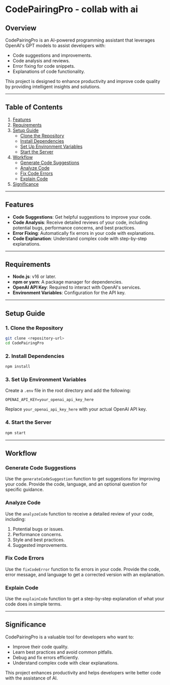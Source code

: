 # CodePairingPro - collab with ai

## Overview
CodePairingPro is an AI-powered programming assistant that leverages OpenAI's GPT models to assist developers with:
- Code suggestions and improvements.
- Code analysis and reviews.
- Error fixing for code snippets.
- Explanations of code functionality.

This project is designed to enhance productivity and improve code quality by providing intelligent insights and solutions.

---

## Table of Contents
1. [Features](#features)
2. [Requirements](#requirements)
3. [Setup Guide](#setup-guide)
   - [Clone the Repository](#1-clone-the-repository)
   - [Install Dependencies](#2-install-dependencies)
   - [Set Up Environment Variables](#3-set-up-environment-variables)
   - [Start the Server](#4-start-the-server)
4. [Workflow](#workflow)
   - [Generate Code Suggestions](#generate-code-suggestions)
   - [Analyze Code](#analyze-code)
   - [Fix Code Errors](#fix-code-errors)
   - [Explain Code](#explain-code)
5. [Significance](#significance)

---

## Features
- **Code Suggestions**: Get helpful suggestions to improve your code.
- **Code Analysis**: Receive detailed reviews of your code, including potential bugs, performance concerns, and best practices.
- **Error Fixing**: Automatically fix errors in your code with explanations.
- **Code Explanation**: Understand complex code with step-by-step explanations.

---

## Requirements
- **Node.js**: v16 or later.
- **npm or yarn**: A package manager for dependencies.
- **OpenAI API Key**: Required to interact with OpenAI's services.
- **Environment Variables**: Configuration for the API key.

---

## Setup Guide

### 1. Clone the Repository
```bash
git clone <repository-url>
cd CodePairingPro
```

### 2. Install Dependencies
```bash
npm install
```

### 3. Set Up Environment Variables
Create a `.env` file in the root directory and add the following:
```
OPENAI_API_KEY=your_openai_api_key_here
```
Replace `your_openai_api_key_here` with your actual OpenAI API key.

### 4. Start the Server
```bash
npm start
```

---

## Workflow

### Generate Code Suggestions
Use the `generateCodeSuggestion` function to get suggestions for improving your code. Provide the code, language, and an optional question for specific guidance.

### Analyze Code
Use the `analyzeCode` function to receive a detailed review of your code, including:
1. Potential bugs or issues.
2. Performance concerns.
3. Style and best practices.
4. Suggested improvements.

### Fix Code Errors
Use the `fixCodeError` function to fix errors in your code. Provide the code, error message, and language to get a corrected version with an explanation.

### Explain Code
Use the `explainCode` function to get a step-by-step explanation of what your code does in simple terms.

---

## Significance
CodePairingPro is a valuable tool for developers who want to:
- Improve their code quality.
- Learn best practices and avoid common pitfalls.
- Debug and fix errors efficiently.
- Understand complex code with clear explanations.

This project enhances productivity and helps developers write better code with the assistance of AI.

